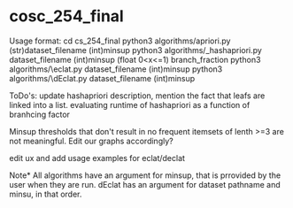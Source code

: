 # cosc_254_final

Usage format:
cd cs_254_final
	python3 algorithms/apriori.py (str)dataset_filename (int)minsup
	python3 algorithms/\_hashapriori.py dataset_filename (int)minsup (float 0<x<=1) branch_fraction
	python3 algorithms/\eclat.py dataset_filename (int)minsup 
	python3 algorithms/\dEclat.py dataset_filename (int)minsup 
	
ToDo's:
update hashapriori description, mention the fact that leafs are linked into a list.
evaluating runtime of hashapriori as a function of branhcing factor

Minsup thresholds that don't result in no frequent itemsets of lenth >=3 are not meaningful. Edit our graphs accordingly?

edit ux and add usage examples for eclat/declat

Note\*
All algorithms have an argument for minsup, that is prrovided by the user when they are run. dEclat has an argument for dataset pathname and minsu, in that order.

